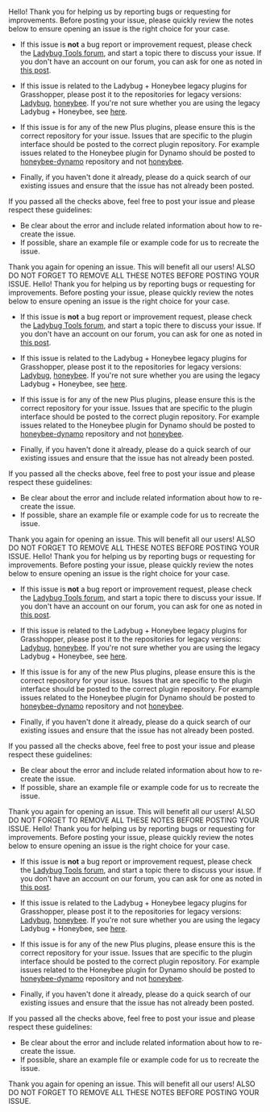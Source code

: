 Hello! Thank you for helping us by reporting bugs or requesting for improvements. Before posting your issue, please quickly review the notes below to ensure opening an issue is the right choice for your case.

- If this issue is **not** a bug report or improvement request, please check the [Ladybug Tools forum](http://discourse.ladybug.tools), and start a topic there to discuss your issue. If you don't have an account on our forum, you can ask for one as noted in [this post](http://discourse.ladybug.tools/t/welcome-to-ladybug-tools-forum/8).

- If this issue is related to the Ladybug + Honeybee legacy plugins for Grasshopper, please post it to the repositories for legacy versions: [Ladybug](https://github.com/mostaphaRoudsari/ladybug), [honeybee](https://github.com/mostaphaRoudsari/honeybee). If you're not sure whether you are using the legacy Ladybug + Honeybee, see [here](http://www.ladybug.tools/about.html#14).

- If this issue is for any of the new Plus plugins, please ensure this is the correct repository for your issue. Issues that are specific to the plugin interface should be posted to the correct plugin repository. For example issues related to the Honeybee plugin for Dynamo should be posted to [honeybee-dynamo](https://github.com/ladybug-tools/honeybee-dynamo/) repository and not [honeybee](https://github.com/ladybug-tools/honeybee/).

- Finally, if you haven't done it already, please do a quick search of our existing issues and ensure that the issue has not already been posted.

If you passed all the checks above, feel free to post your issue and please respect these guidelines:
- Be clear about the error and include related information about how to re-create the issue.
- If possible, share an example file or example code for us to recreate the issue.

Thank you again for opening an issue. This will benefit all our users! ALSO DO NOT FORGET TO REMOVE ALL THESE NOTES BEFORE POSTING YOUR ISSUE.
Hello! Thank you for helping us by reporting bugs or requesting for improvements. Before posting your issue, please quickly review the notes below to ensure opening an issue is the right choice for your case.

- If this issue is **not** a bug report or improvement request, please check the [Ladybug Tools forum](http://discourse.ladybug.tools), and start a topic there to discuss your issue. If you don't have an account on our forum, you can ask for one as noted in [this post](http://discourse.ladybug.tools/t/welcome-to-ladybug-tools-forum/8).

- If this issue is related to the Ladybug + Honeybee legacy plugins for Grasshopper, please post it to the repositories for legacy versions: [Ladybug](https://github.com/mostaphaRoudsari/ladybug), [honeybee](https://github.com/mostaphaRoudsari/honeybee). If you're not sure whether you are using the legacy Ladybug + Honeybee, see [here](http://www.ladybug.tools/about.html#14).

- If this issue is for any of the new Plus plugins, please ensure this is the correct repository for your issue. Issues that are specific to the plugin interface should be posted to the correct plugin repository. For example issues related to the Honeybee plugin for Dynamo should be posted to [honeybee-dynamo](https://github.com/ladybug-tools/honeybee-dynamo/) repository and not [honeybee](https://github.com/ladybug-tools/honeybee/).

- Finally, if you haven't done it already, please do a quick search of our existing issues and ensure that the issue has not already been posted.

If you passed all the checks above, feel free to post your issue and please respect these guidelines:
- Be clear about the error and include related information about how to re-create the issue.
- If possible, share an example file or example code for us to recreate the issue.

Thank you again for opening an issue. This will benefit all our users! ALSO DO NOT FORGET TO REMOVE ALL THESE NOTES BEFORE POSTING YOUR ISSUE.
Hello! Thank you for helping us by reporting bugs or requesting for improvements. Before posting your issue, please quickly review the notes below to ensure opening an issue is the right choice for your case.

- If this issue is **not** a bug report or improvement request, please check the [Ladybug Tools forum](http://discourse.ladybug.tools), and start a topic there to discuss your issue. If you don't have an account on our forum, you can ask for one as noted in [this post](http://discourse.ladybug.tools/t/welcome-to-ladybug-tools-forum/8).

- If this issue is related to the Ladybug + Honeybee legacy plugins for Grasshopper, please post it to the repositories for legacy versions: [Ladybug](https://github.com/mostaphaRoudsari/ladybug), [honeybee](https://github.com/mostaphaRoudsari/honeybee). If you're not sure whether you are using the legacy Ladybug + Honeybee, see [here](http://www.ladybug.tools/about.html#14).

- If this issue is for any of the new Plus plugins, please ensure this is the correct repository for your issue. Issues that are specific to the plugin interface should be posted to the correct plugin repository. For example issues related to the Honeybee plugin for Dynamo should be posted to [honeybee-dynamo](https://github.com/ladybug-tools/honeybee-dynamo/) repository and not [honeybee](https://github.com/ladybug-tools/honeybee/).

- Finally, if you haven't done it already, please do a quick search of our existing issues and ensure that the issue has not already been posted.

If you passed all the checks above, feel free to post your issue and please respect these guidelines:
- Be clear about the error and include related information about how to re-create the issue.
- If possible, share an example file or example code for us to recreate the issue.

Thank you again for opening an issue. This will benefit all our users! ALSO DO NOT FORGET TO REMOVE ALL THESE NOTES BEFORE POSTING YOUR ISSUE.
Hello! Thank you for helping us by reporting bugs or requesting for improvements. Before posting your issue, please quickly review the notes below to ensure opening an issue is the right choice for your case.

- If this issue is **not** a bug report or improvement request, please check the [Ladybug Tools forum](http://discourse.ladybug.tools), and start a topic there to discuss your issue. If you don't have an account on our forum, you can ask for one as noted in [this post](http://discourse.ladybug.tools/t/welcome-to-ladybug-tools-forum/8).

- If this issue is related to the Ladybug + Honeybee legacy plugins for Grasshopper, please post it to the repositories for legacy versions: [Ladybug](https://github.com/mostaphaRoudsari/ladybug), [honeybee](https://github.com/mostaphaRoudsari/honeybee). If you're not sure whether you are using the legacy Ladybug + Honeybee, see [here](http://www.ladybug.tools/about.html#14).

- If this issue is for any of the new Plus plugins, please ensure this is the correct repository for your issue. Issues that are specific to the plugin interface should be posted to the correct plugin repository. For example issues related to the Honeybee plugin for Dynamo should be posted to [honeybee-dynamo](https://github.com/ladybug-tools/honeybee-dynamo/) repository and not [honeybee](https://github.com/ladybug-tools/honeybee/).

- Finally, if you haven't done it already, please do a quick search of our existing issues and ensure that the issue has not already been posted.

If you passed all the checks above, feel free to post your issue and please respect these guidelines:
- Be clear about the error and include related information about how to re-create the issue.
- If possible, share an example file or example code for us to recreate the issue.

Thank you again for opening an issue. This will benefit all our users! ALSO DO NOT FORGET TO REMOVE ALL THESE NOTES BEFORE POSTING YOUR ISSUE.
